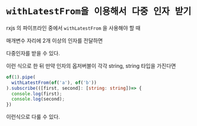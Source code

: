 # `withLatestFrom을 이용해서 다중 인자 받기`

rxjs 의 파이프라인 중에서 `withLatestFrom` 을 사용해야 할 때

매개변수 자리에 2개 이상의 인자를 전달하면

다중인자를 받을 수 있다.

이런 식으로 한 뒤 만약 인자의 옵저버블이 각각 string, string 타입을 가진다면

```typescript
of(1).pipe(
  withLatestFrom(of('a'), of('b'))
).subscribe(([first, second]: [string: string])=> {
  console.log(first);
  console.log(second);
})
```

이런식으로 다룰 수 있다.
